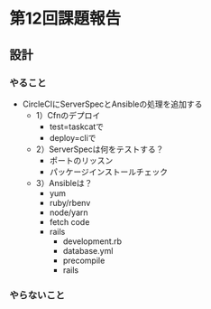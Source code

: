 # 第12回課題報告

## 設計

### やること

- CircleCIにServerSpecとAnsibleの処理を追加する
  - 1）Cfnのデプロイ
    - test=taskcatで
    - deploy=cliで
  - 2）ServerSpecは何をテストする？
    - ポートのリッスン
    - パッケージインストールチェック
  - 3）Ansibleは？
    - yum
    - ruby/rbenv
    - node/yarn
    - fetch code
    - rails
      - development.rb
      - database.yml
      - precompile
      - rails

### やらないこと

